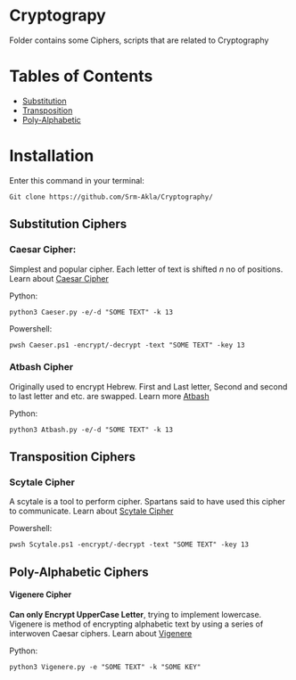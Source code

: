 # Cryptograpy
Folder contains some Ciphers, scripts that are related to Cryptography

# Tables of Contents
- [Substitution](https://github.com/Srm-Akla/Cryptography/tree/main/Substitution_Ciphers)
- [Transposition](https://github.com/Srm-Akla/Cryptography/tree/main/Transposition_Ciphers)
- [Poly-Alphabetic](https://github.com/Srm-Akla/Cryptography/tree/main/Poly-Alphabetic_Ciphers)

# Installation
Enter this command in your terminal:

    Git clone https://github.com/Srm-Akla/Cryptography/

## Substitution Ciphers

### Caesar Cipher:
Simplest and popular cipher. Each letter of text is shifted *n* no of positions. Learn about [Caesar Cipher](https://en.wikipedia.org/wiki/Caesar_cipher)

Python: 

    python3 Caeser.py -e/-d "SOME TEXT" -k 13

Powershell: 

    pwsh Caeser.ps1 -encrypt/-decrypt -text "SOME TEXT" -key 13

### Atbash Cipher
Originally used to encrypt Hebrew. First and Last letter, Second and second to last letter and etc. are swapped. Learn more [Atbash](https://en.wikipedia.org/wiki/Atbash)

Python: 
    
    python3 Atbash.py -e/-d "SOME TEXT" -k 13

## Transposition Ciphers

### Scytale Cipher
A scytale is a tool to perform cipher. Spartans said to have used this cipher to communicate. Learn about [Scytale Cipher](https://en.wikipedia.org/wiki/Scytale)

Powershell: 
    
    pwsh Scytale.ps1 -encrypt/-decrypt -text "SOME TEXT" -key 13

## Poly-Alphabetic Ciphers

#### Vigenere Cipher
**Can only Encrypt UpperCase Letter**, trying to implement lowercase. Vigenere is method of encrypting alphabetic text by using a series of interwoven Caesar ciphers. Learn about [Vigenere](https://en.wikipedia.org/wiki/Vigen%C3%A8re_cipher)

Python: 
    
    python3 Vigenere.py -e "SOME TEXT" -k "SOME KEY"
